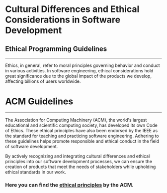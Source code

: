 # Cultural Differences and Ethical Considerations in Software Development

## Ethical Programming Guidelines

***

Ethics, in general, refer to moral principles governing behavior and conduct in various activities. In software engineering, ethical considerations hold great significance due to the global impact of the products we develop, affecting billions of users worldwide.

# ACM Guidelines

***

The Association for Computing Machinery (ACM), the world's largest educational and scientific computing society, has developed its own Code of Ethics. These ethical principles have also been endorsed by the IEEE as the standard for teaching and practicing software engineering.
Adhering to these guidelines helps promote responsible and ethical conduct in the field of software development.

By actively recognizing and integrating cultural differences and ethical principles into our software development processes, we can ensure the creation of products that meet the needs of stakeholders while upholding ethical standards in our work.

### Here you can find the [ethical principles](https://www.acm.org/code-of-ethics) by the ACM.

